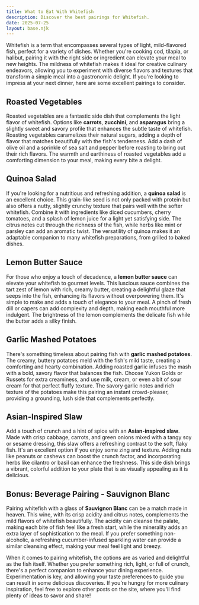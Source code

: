 ```yaml
---
title: What to Eat With Whitefish
description: Discover the best pairings for Whitefish.
date: 2025-07-25
layout: base.njk
---
```


Whitefish is a term that encompasses several types of light, mild-flavored fish, perfect for a variety of dishes. Whether you're cooking cod, tilapia, or halibut, pairing it with the right side or ingredient can elevate your meal to new heights. The mildness of whitefish makes it ideal for creative culinary endeavors, allowing you to experiment with diverse flavors and textures that transform a simple meal into a gastronomic delight. If you're looking to impress at your next dinner, here are some excellent pairings to consider.

## **Roasted Vegetables**

Roasted vegetables are a fantastic side dish that complements the light flavor of whitefish. Options like **carrots**, **zucchini**, and **asparagus** bring a slightly sweet and savory profile that enhances the subtle taste of whitefish. Roasting vegetables caramelizes their natural sugars, adding a depth of flavor that matches beautifully with the fish's tenderness. Add a dash of olive oil and a sprinkle of sea salt and pepper before roasting to bring out their rich flavors. The warmth and earthiness of roasted vegetables add a comforting dimension to your meal, making every bite a delight.

## **Quinoa Salad**

If you're looking for a nutritious and refreshing addition, a **quinoa salad** is an excellent choice. This grain-like seed is not only packed with protein but also offers a nutty, slightly crunchy texture that pairs well with the softer whitefish. Combine it with ingredients like diced cucumbers, cherry tomatoes, and a splash of lemon juice for a light yet satisfying side. The citrus notes cut through the richness of the fish, while herbs like mint or parsley can add an aromatic twist. The versatility of quinoa makes it an adaptable companion to many whitefish preparations, from grilled to baked dishes.

## **Lemon Butter Sauce**

For those who enjoy a touch of decadence, a **lemon butter sauce** can elevate your whitefish to gourmet levels. This luscious sauce combines the tart zest of lemon with rich, creamy butter, creating a delightful glaze that seeps into the fish, enhancing its flavors without overpowering them. It's simple to make and adds a touch of elegance to your meal. A pinch of fresh dill or capers can add complexity and depth, making each mouthful more indulgent. The brightness of the lemon complements the delicate fish while the butter adds a silky finish.

## **Garlic Mashed Potatoes**

There's something timeless about pairing fish with **garlic mashed potatoes**. The creamy, buttery potatoes meld with the fish's mild taste, creating a comforting and hearty combination. Adding roasted garlic infuses the mash with a bold, savory flavor that balances the fish. Choose Yukon Golds or Russets for extra creaminess, and use milk, cream, or even a bit of sour cream for that perfect fluffy texture. The savory garlic notes and rich texture of the potatoes make this pairing an instant crowd-pleaser, providing a grounding, lush side that complements perfectly.

## **Asian-Inspired Slaw**

Add a touch of crunch and a hint of spice with an **Asian-inspired slaw**. Made with crisp cabbage, carrots, and green onions mixed with a tangy soy or sesame dressing, this slaw offers a refreshing contrast to the soft, flaky fish. It's an excellent option if you enjoy some zing and texture. Adding nuts like peanuts or cashews can boost the crunch factor, and incorporating herbs like cilantro or basil can enhance the freshness. This side dish brings a vibrant, colorful addition to your plate that is as visually appealing as it is delicious.

## **Bonus: Beverage Pairing - Sauvignon Blanc**

Pairing whitefish with a glass of **Sauvignon Blanc** can be a match made in heaven. This wine, with its crisp acidity and citrus notes, complements the mild flavors of whitefish beautifully. The acidity can cleanse the palate, making each bite of fish feel like a fresh start, while the minerality adds an extra layer of sophistication to the meal. If you prefer something non-alcoholic, a refreshing cucumber-infused sparkling water can provide a similar cleansing effect, making your meal feel light and breezy.

When it comes to pairing whitefish, the options are as varied and delightful as the fish itself. Whether you prefer something rich, light, or full of crunch, there's a perfect companion to enhance your dining experience. Experimentation is key, and allowing your taste preferences to guide you can result in some delicious discoveries. If you’re hungry for more culinary inspiration, feel free to explore other posts on the site, where you'll find plenty of ideas to savor and share!
